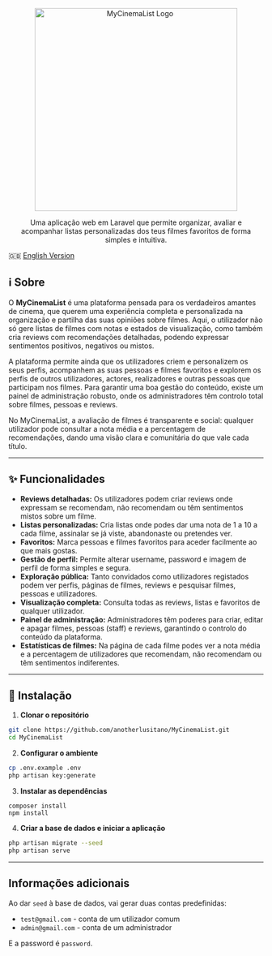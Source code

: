 <p align="center"><img src="https://github.com/user-attachments/assets/2768e6b5-7cc2-47cf-aea5-5441e5c26432" width="400" alt="MyCinemaList Logo"></p>

<p align="center">
    Uma aplicação web em Laravel que permite organizar, avaliar e acompanhar listas personalizadas dos teus filmes favoritos de forma simples e intuitiva.
</p>

<p>
    🇬🇧 <a href="https://github.com/anotherlusitano/MyCinemaList/blob/main/README_EN.md">English Version</a>
</p>

## ℹ️ Sobre

O **MyCinemaList** é uma plataforma pensada para os verdadeiros amantes de cinema, que querem uma experiência completa e personalizada na organização e partilha das suas opiniões sobre filmes. Aqui, o utilizador não só gere listas de filmes com notas e estados de visualização, como também cria reviews com recomendações detalhadas, podendo expressar sentimentos positivos, negativos ou mistos.

A plataforma permite ainda que os utilizadores criem e personalizem os seus perfis, acompanhem as suas pessoas e filmes favoritos e explorem os perfis de outros utilizadores, actores, realizadores e outras pessoas que participam nos filmes. Para garantir uma boa gestão do conteúdo, existe um painel de administração robusto, onde os administradores têm controlo total sobre filmes, pessoas e reviews.

No MyCinemaList, a avaliação de filmes é transparente e social: qualquer utilizador pode consultar a nota média e a percentagem de recomendações, dando uma visão clara e comunitária do que vale cada título.

---

## ✨ Funcionalidades

- **Reviews detalhadas:** Os utilizadores podem criar reviews onde expressam se recomendam, não recomendam ou têm sentimentos mistos sobre um filme.  
- **Listas personalizadas:** Cria listas onde podes dar uma nota de 1 a 10 a cada filme, assinalar se já viste, abandonaste ou pretendes ver.  
- **Favoritos:** Marca pessoas e filmes favoritos para aceder facilmente ao que mais gostas.  
- **Gestão de perfil:** Permite alterar username, password e imagem de perfil de forma simples e segura.  
- **Exploração pública:** Tanto convidados como utilizadores registados podem ver perfis, páginas de filmes, reviews e pesquisar filmes, pessoas e utilizadores.  
- **Visualização completa:** Consulta todas as reviews, listas e favoritos de qualquer utilizador.  
- **Painel de administração:** Administradores têm poderes para criar, editar e apagar filmes, pessoas (staff) e reviews, garantindo o controlo do conteúdo da plataforma.  
- **Estatísticas de filmes:** Na página de cada filme podes ver a nota média e a percentagem de utilizadores que recomendam, não recomendam ou têm sentimentos indiferentes.

---

## 🚀 Instalação

1. **Clonar o repositório**

```bash
git clone https://github.com/anotherlusitano/MyCinemaList.git
cd MyCinemaList
```

2. **Configurar o ambiente**

```bash
cp .env.example .env
php artisan key:generate
```

3. **Instalar as dependências**

```
composer install
npm install
```

4. **Criar a base de dados e iniciar a aplicação**

```bash
php artisan migrate --seed
php artisan serve
```

---

## Informações adicionais

Ao dar `seed` à base de dados, vai gerar duas contas predefinidas:
- `test@gmail.com`  - conta de um utilizador comum
- `admin@gmail.com` - conta de um administrador

E a password é `password`.
